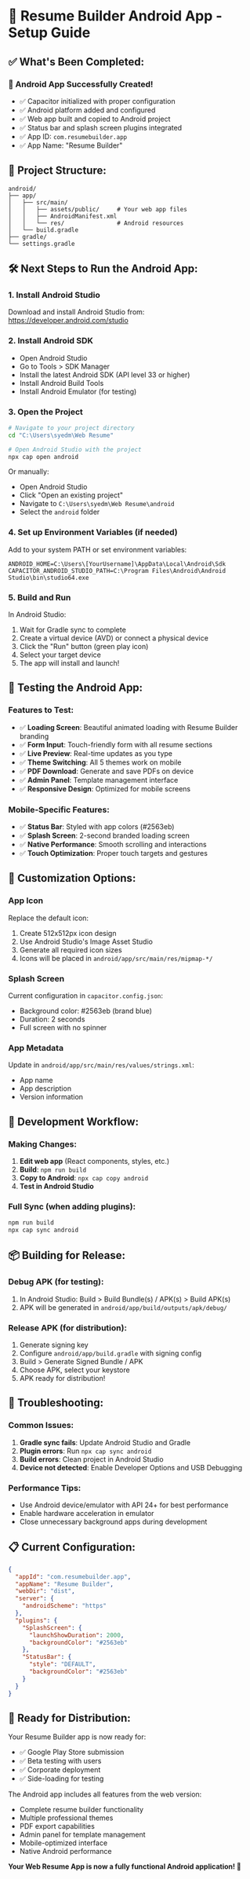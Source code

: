 # 🤖 Resume Builder Android App - Setup Guide

## ✅ What's Been Completed:

### 📱 Android App Successfully Created!
- ✅ Capacitor initialized with proper configuration
- ✅ Android platform added and configured
- ✅ Web app built and copied to Android project
- ✅ Status bar and splash screen plugins integrated
- ✅ App ID: `com.resumebuilder.app`
- ✅ App Name: "Resume Builder"

## 📂 Project Structure:
```
android/
├── app/
│   ├── src/main/
│   │   ├── assets/public/     # Your web app files
│   │   ├── AndroidManifest.xml
│   │   └── res/               # Android resources
│   └── build.gradle
├── gradle/
└── settings.gradle
```

## 🛠️ Next Steps to Run the Android App:

### 1. Install Android Studio
Download and install Android Studio from: https://developer.android.com/studio

### 2. Install Android SDK
- Open Android Studio
- Go to Tools > SDK Manager
- Install the latest Android SDK (API level 33 or higher)
- Install Android Build Tools
- Install Android Emulator (for testing)

### 3. Open the Project
```bash
# Navigate to your project directory
cd "C:\Users\syedm\Web Resume"

# Open Android Studio with the project
npx cap open android
```

Or manually:
- Open Android Studio
- Click "Open an existing project"
- Navigate to `C:\Users\syedm\Web Resume\android`
- Select the `android` folder

### 4. Set up Environment Variables (if needed)
Add to your system PATH or set environment variables:
```
ANDROID_HOME=C:\Users\[YourUsername]\AppData\Local\Android\Sdk
CAPACITOR_ANDROID_STUDIO_PATH=C:\Program Files\Android\Android Studio\bin\studio64.exe
```

### 5. Build and Run
In Android Studio:
1. Wait for Gradle sync to complete
2. Create a virtual device (AVD) or connect a physical device
3. Click the "Run" button (green play icon)
4. Select your target device
5. The app will install and launch!

## 📱 Testing the Android App:

### Features to Test:
- ✅ **Loading Screen**: Beautiful animated loading with Resume Builder branding
- ✅ **Form Input**: Touch-friendly form with all resume sections
- ✅ **Live Preview**: Real-time updates as you type
- ✅ **Theme Switching**: All 5 themes work on mobile
- ✅ **PDF Download**: Generate and save PDFs on device
- ✅ **Admin Panel**: Template management interface
- ✅ **Responsive Design**: Optimized for mobile screens

### Mobile-Specific Features:
- ✅ **Status Bar**: Styled with app colors (#2563eb)
- ✅ **Splash Screen**: 2-second branded loading screen
- ✅ **Native Performance**: Smooth scrolling and interactions
- ✅ **Touch Optimization**: Proper touch targets and gestures

## 🎨 Customization Options:

### App Icon
Replace the default icon:
1. Create 512x512px icon design
2. Use Android Studio's Image Asset Studio
3. Generate all required icon sizes
4. Icons will be placed in `android/app/src/main/res/mipmap-*/`

### Splash Screen
Current configuration in `capacitor.config.json`:
- Background color: #2563eb (brand blue)
- Duration: 2 seconds
- Full screen with no spinner

### App Metadata
Update in `android/app/src/main/res/values/strings.xml`:
- App name
- App description
- Version information

## 🚀 Development Workflow:

### Making Changes:
1. **Edit web app** (React components, styles, etc.)
2. **Build**: `npm run build`
3. **Copy to Android**: `npx cap copy android`
4. **Test in Android Studio**

### Full Sync (when adding plugins):
```bash
npm run build
npx cap sync android
```

## 📦 Building for Release:

### Debug APK (for testing):
1. In Android Studio: Build > Build Bundle(s) / APK(s) > Build APK(s)
2. APK will be generated in `android/app/build/outputs/apk/debug/`

### Release APK (for distribution):
1. Generate signing key
2. Configure `android/app/build.gradle` with signing config
3. Build > Generate Signed Bundle / APK
4. Choose APK, select your keystore
5. APK ready for distribution!

## 🔧 Troubleshooting:

### Common Issues:
1. **Gradle sync fails**: Update Android Studio and Gradle
2. **Plugin errors**: Run `npx cap sync android`
3. **Build errors**: Clean project in Android Studio
4. **Device not detected**: Enable Developer Options and USB Debugging

### Performance Tips:
- Use Android device/emulator with API 24+ for best performance
- Enable hardware acceleration in emulator
- Close unnecessary background apps during development

## 📋 Current Configuration:

```json
{
  "appId": "com.resumebuilder.app",
  "appName": "Resume Builder",
  "webDir": "dist",
  "server": {
    "androidScheme": "https"
  },
  "plugins": {
    "SplashScreen": {
      "launchShowDuration": 2000,
      "backgroundColor": "#2563eb"
    },
    "StatusBar": {
      "style": "DEFAULT",
      "backgroundColor": "#2563eb"
    }
  }
}
```

## 🎯 Ready for Distribution:

Your Resume Builder app is now ready for:
- ✅ Google Play Store submission
- ✅ Beta testing with users
- ✅ Corporate deployment
- ✅ Side-loading for testing

The Android app includes all features from the web version:
- Complete resume builder functionality
- Multiple professional themes
- PDF export capabilities
- Admin panel for template management
- Mobile-optimized interface
- Native Android performance

**Your Web Resume App is now a fully functional Android application! 🎉**
